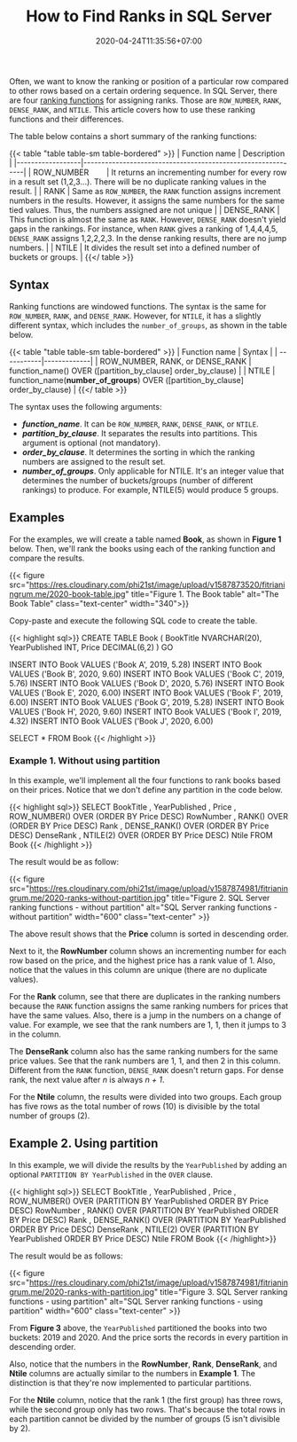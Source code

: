 ﻿---
title: "How to Find Ranks in SQL Server"
description: "The four significant SQL Server ranking functions are here! Learn what they are and the differences between them (including examples)."
date: 2020-04-24T11:35:56+07:00
image: "https://res.cloudinary.com/phi21st/image/upload/v1587949573/fitrianingrum.me/2020_ranking.png"
tags: ["sql server"]
categories: ["database"]
keywords: ["sql rank","sql server rank","ranking functions in sql server", "tsql ranking","row_number vs rank", "rank and dense_rank in sql"]
---

Often, we want to know the ranking or position of a particular row compared to other rows based on a certain ordering sequence.
In SQL Server, there are four [ranking functions](https://docs.microsoft.com/en-us/sql/t-sql/functions/ranking-functions-transact-sql?view=sql-server-ver15) 
for assigning ranks. Those are `ROW_NUMBER`, `RANK`, `DENSE_RANK`, and `NTILE`. 
This article covers how to use these ranking functions and their differences.

The table below contains a short summary of the ranking functions:

{{< table "table table-sm table-bordered" >}}
| Function name    | Description                                                 |
|------------------|-------------------------------------------------------------|
| ROW_NUMBER       | It returns an incrementing number for every row in a result set (1,2,3...). There will be no duplicate ranking values in the result. |
| RANK             | Same as `ROW_NUMBER`, the `RANK` function assigns increment numbers in the results. However, it assigns the same numbers for the same tied values. Thus, the numbers assigned are not unique  |
| DENSE_RANK       | This function is almost the same as `RANK`. However, `DENSE_RANK` doesn't yield gaps in the rankings. For instance, when `RANK` gives a ranking of 1,4,4,4,5, `DENSE_RANK` assigns 1,2,2,2,3. In the dense ranking results, there are no jump numbers. |
| NTILE            | It divides the result set into a defined number of buckets or groups. |
{{</ table >}}

## Syntax

Ranking functions are windowed functions. The syntax is the same for `ROW_NUMBER`, `RANK`, and `DENSE_RANK`. 
However, for `NTILE`, it has a slightly different syntax, which includes the `number_of_groups`, as shown in the table below.

{{< table "table table-sm table-bordered" >}}
| Function name | Syntax |
| -----------|-------------|
| ROW_NUMBER, RANK, or DENSE_RANK | function_name() OVER ([partition_by_clause] order_by_clause) |
| NTILE | function_name(**number_of_groups**) OVER ([partition_by_clause] order_by_clause) |
{{</ table >}}

The syntax uses the following arguments:

* __*function_name*__. It can be `ROW_NUMBER`, `RANK`, `DENSE_RANK`, or `NTILE`.
* __*partition_by_clause*__. It separates the results into partitions. This argument is optional (not mandatory). 
* __*order_by_clause*__. It determines the sorting in which the ranking numbers are assigned to the result set.
* __*number_of_groups*__. Only applicable for NTILE. It's an integer value that determines the number of buckets/groups (number of different rankings) to produce. For example, NTILE(5) would produce 5 groups.

## Examples

For the examples, we will create a table named **Book**, as shown in **Figure 1** below. 
Then, we'll rank the books using each of the ranking function and compare the results.

{{< figure src="https://res.cloudinary.com/phi21st/image/upload/v1587873520/fitrianingrum.me/2020-book-table.jpg" 
	title="Figure 1. The Book table" 
	alt="The Book Table"
	class="text-center"
	width="340">}}

Copy-paste and execute the following SQL code to create the table.

{{< highlight sql>}}
CREATE TABLE Book (
	BookTitle NVARCHAR(20),
	YearPublished INT,
	Price DECIMAL(6,2)
)
GO

INSERT INTO Book VALUES ('Book A', 2019, 5.28)
INSERT INTO Book VALUES ('Book B', 2020, 9.60)
INSERT INTO Book VALUES ('Book C', 2019, 5.76)
INSERT INTO Book VALUES ('Book D', 2020, 5.76)
INSERT INTO Book VALUES ('Book E', 2020, 6.00)
INSERT INTO Book VALUES ('Book F', 2019, 6.00)
INSERT INTO Book VALUES ('Book G', 2019, 5.28)
INSERT INTO Book VALUES ('Book H', 2020, 9.60)
INSERT INTO Book VALUES ('Book I', 2019, 4.32)
INSERT INTO Book VALUES ('Book J', 2020, 6.00)

SELECT * FROM Book
{{< /highlight >}}

### Example 1. Without using partition

In this example, we'll implement all the four functions to rank books based on their prices. 
Notice that we don't define any partition in the code below.

{{< highlight sql>}}
SELECT BookTitle
	, YearPublished
	, Price
	, ROW_NUMBER() OVER (ORDER BY Price DESC) RowNumber
	, RANK() OVER (ORDER BY Price DESC) Rank
	, DENSE_RANK() OVER (ORDER BY Price DESC) DenseRank
	, NTILE(2) OVER (ORDER BY Price DESC) Ntile
FROM Book
{{< /highlight >}}

The result would be as follow:

{{< figure src="https://res.cloudinary.com/phi21st/image/upload/v1587874981/fitrianingrum.me/2020-ranks-without-partition.jpg" 
	title="Figure 2. SQL Server ranking functions - without partition" 
	alt="SQL Server ranking functions - without partition"
	width="600"
	class="text-center" >}}

The above result shows that the **Price** column is sorted in descending order.  

Next to it, the **RowNumber** column shows an incrementing number for each row based on the price, and the highest price has a rank value of 1.
Also, notice that the values in this column are unique (there are no duplicate values).

For the **Rank** column, see that there are duplicates in the ranking numbers because the `RANK` function assigns the same ranking numbers for prices that have the same values.
Also, there is a jump in the numbers on a change of value. For example, we see that the rank numbers are 1, 1, then it jumps to 3 in the column.

The **DenseRank** column also has the same ranking numbers for the same price values. 
See that the rank numbers are 1, 1, and then 2 in this column.
Different from the `RANK` function, `DENSE_RANK` doesn't return gaps. For dense rank, the next value after _n_ is always _n + 1_.

For the **Ntile** column, the results were divided into two groups. 
Each group has five rows as the total number of rows (10) is divisible by the total number of groups (2). 

## Example 2. Using partition

In this example, we will divide the results by the `YearPublished` by adding an optional `PARTITION BY YearPublished` in the `OVER` clause.

{{< highlight sql>}}
SELECT BookTitle
	, YearPublished
	, Price
	, ROW_NUMBER() OVER (PARTITION BY YearPublished ORDER BY Price DESC) RowNumber
	, RANK() OVER (PARTITION BY YearPublished ORDER BY Price DESC) Rank
	, DENSE_RANK() OVER (PARTITION BY YearPublished ORDER BY Price DESC) DenseRank
	, NTILE(2) OVER (PARTITION BY YearPublished ORDER BY Price DESC) Ntile
FROM Book
{{< /highlight>}}

The result would be as follows:

{{< figure src="https://res.cloudinary.com/phi21st/image/upload/v1587874981/fitrianingrum.me/2020-ranks-with-partition.jpg" 
	title="Figure 3. SQL Server ranking functions - using partition" 
	alt="SQL Server ranking functions - using partition"
	width="600"
	class="text-center" >}}

From **Figure 3** above, the `YearPublished` partitioned the books into two buckets: 2019 and 2020.
And the price sorts the records in every partition in descending order.

Also, notice that the numbers in the **RowNumber**, **Rank**, **DenseRank**, and **Ntile** columns are actually similar to the numbers in **Example 1**. 
The distinction is that they're now implemented to particular partitions.

For the **Ntile** column, notice that the rank 1 (the first group) has three rows, while the second group only has two rows. 
That's because the total rows in each partition cannot be divided by the number of groups (5 isn't divisible by 2).